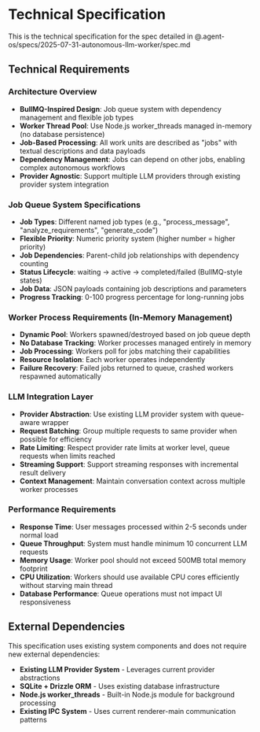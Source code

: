 # Technical Specification

This is the technical specification for the spec detailed in @.agent-os/specs/2025-07-31-autonomous-llm-worker/spec.md

## Technical Requirements

### Architecture Overview

- **BullMQ-Inspired Design**: Job queue system with dependency management and flexible job types
- **Worker Thread Pool**: Use Node.js worker_threads managed in-memory (no database persistence)
- **Job-Based Processing**: All work units are described as "jobs" with textual descriptions and data payloads
- **Dependency Management**: Jobs can depend on other jobs, enabling complex autonomous workflows
- **Provider Agnostic**: Support multiple LLM providers through existing provider system integration

### Job Queue System Specifications

- **Job Types**: Different named job types (e.g., "process_message", "analyze_requirements", "generate_code")
- **Flexible Priority**: Numeric priority system (higher number = higher priority)
- **Job Dependencies**: Parent-child job relationships with dependency counting
- **Status Lifecycle**: waiting → active → completed/failed (BullMQ-style states)
- **Job Data**: JSON payloads containing job descriptions and parameters
- **Progress Tracking**: 0-100 progress percentage for long-running jobs

### Worker Process Requirements (In-Memory Management)

- **Dynamic Pool**: Workers spawned/destroyed based on job queue depth
- **No Database Tracking**: Worker processes managed entirely in memory
- **Job Processing**: Workers poll for jobs matching their capabilities
- **Resource Isolation**: Each worker operates independently
- **Failure Recovery**: Failed jobs returned to queue, crashed workers respawned automatically

### LLM Integration Layer

- **Provider Abstraction**: Use existing LLM provider system with queue-aware wrapper
- **Request Batching**: Group multiple requests to same provider when possible for efficiency
- **Rate Limiting**: Respect provider rate limits at worker level, queue requests when limits reached
- **Streaming Support**: Support streaming responses with incremental result delivery
- **Context Management**: Maintain conversation context across multiple worker processes

### Performance Requirements

- **Response Time**: User messages processed within 2-5 seconds under normal load
- **Queue Throughput**: System must handle minimum 10 concurrent LLM requests
- **Memory Usage**: Worker pool should not exceed 500MB total memory footprint
- **CPU Utilization**: Workers should use available CPU cores efficiently without starving main thread
- **Database Performance**: Queue operations must not impact UI responsiveness

## External Dependencies

This specification uses existing system components and does not require new external dependencies:

- **Existing LLM Provider System** - Leverages current provider abstractions
- **SQLite + Drizzle ORM** - Uses existing database infrastructure
- **Node.js worker_threads** - Built-in Node.js module for background processing
- **Existing IPC System** - Uses current renderer-main communication patterns
